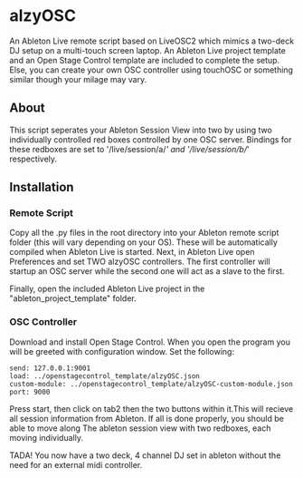 # alzyOSC

An Ableton Live remote script based on LiveOSC2 which mimics a two-deck DJ setup on a multi-touch screen laptop. An Ableton Live project template and an Open Stage Control template are included to complete the setup. Else, you can create your own OSC controller using touchOSC or something similar though your milage may vary.



## About

This script seperates your Ableton Session View into two by using two individually controlled red boxes controlled by one OSC server. Bindings for these redboxes are set to '/live/session/a/*' and '/live/session/b/*' respectively. 


## Installation

### Remote Script

Copy all the .py files in the root directory into your Ableton remote script folder (this will vary depending on your OS). These will be automatically compiled when Ableton Live is started. Next, in Ableton Live open Preferences and set TWO alzyOSC controllers. The first controller will startup an OSC server while the second one will act as a slave to the first.

Finally, open the included Ableton Live project in the "ableton_project_template" folder.


### OSC Controller

Download and install Open Stage Control. When you open the program you will be greeted with configuration window. Set the following:

    send: 127.0.0.1:9001
    load: ../openstagecontrol_template/alzyOSC.json
    custom-module: ../openstagecontrol_template/alzyOSC-custom-module.json
    port: 9000

Press start, then click on tab2 then the two buttons within it.This will recieve all session information from Ableton. If all is done properly, you should be able to move along The ableton session view with two redboxes, each moving individually.



TADA! You now have a two deck, 4 channel DJ set in ableton without the need for an external midi controller.
